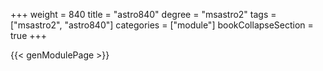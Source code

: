 +++
weight = 840
title = "astro840"
degree = "msastro2"
tags = ["msastro2", "astro840"]
categories = ["module"]
bookCollapseSection = true
+++

{{< genModulePage >}}
